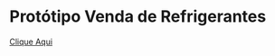 # Protótipo Venda de Refrigerantes

<a href="https://www.figma.com/file/PcKJAun7KNUZOroYXVfAFI/Prot%C3%B3tipo-Venda-de-Refrigerantes?type=design&node-id=0%3A1&mode=design&t=e6A8ffwaL5q6kO3A-1"> Clique Aqui </a>
